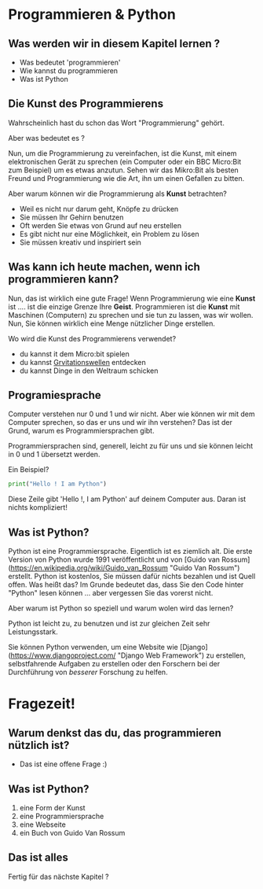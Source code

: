 # Programmieren & Python

## Was werden wir in diesem Kapitel lernen ?

* Was bedeutet 'programmieren'
* Wie kannst du programmieren
* Was ist Python

## Die Kunst des Programmierens
Wahrscheinlich hast du schon das Wort "Programmierung" gehört.

Aber was bedeutet es ?

Nun, um die Programmierung zu vereinfachen, ist die Kunst, mit einem elektronischen Gerät zu sprechen (ein Computer oder ein BBC Micro:Bit zum Beispiel) um es etwas anzutun.
Sehen wir das Mikro:Bit als besten Freund und Programmierung wie die Art, ihn um einen Gefallen zu bitten.

Aber warum können wir die Programmierung als __Kunst__ betrachten?

* Weil es nicht nur darum geht, Knöpfe zu drücken
* Sie müssen Ihr Gehirn benutzen
* Oft werden Sie etwas von Grund auf neu erstellen
* Es gibt nicht nur eine Möglichkeit, ein Problem zu lösen
* Sie müssen kreativ und inspiriert sein

## Was kann ich heute machen, wenn ich programmieren kann?

Nun, das ist wirklich eine gute Frage!
Wenn Programmierung wie eine __Kunst__ ist .... ist die einzige Grenze Ihre __Geist__.
Programmieren ist die __Kunst__ mit Maschinen (Computern) zu sprechen und sie tun zu lassen, was wir wollen.
Nun, Sie können wirklich eine Menge nützlicher Dinge erstellen.

Wo wird die Kunst des Programmierens verwendet?

* du kannst it dem Micro:bit spielen
* du kannst [Grvitationswellen](https://www.reddit.com/r/IAmA/comments/45g8qu/we_are_the_ligo_scientific_collaboration_and_we/ "Gravitational Waves") entdecken
* du kannst Dinge in den Weltraum schicken

## Programiesprache
Computer verstehen nur 0 und 1 und wir nicht.
Aber wie können wir mit dem Computer sprechen, so das er uns und wir ihn verstehen?
Das ist der Grund, warum es Programmiersprachen gibt.

Programmiersprachen sind, generell, leicht zu für uns und sie können leicht in 0 und 1 übersetzt werden.

Ein Beispiel?

```python
print("Hello ! I am Python")
```
Diese Zeile gibt 'Hello !, I am Python' auf deinem Computer aus.
Daran ist nichts kompliziert!

## Was ist Python?
Python ist eine Programmiersprache.
Eigentlich ist es ziemlich alt. Die erste Version von Python wurde 1991 veröffentlicht und von [Guido van Rossum] (https://en.wikipedia.org/wiki/Guido_van_Rossum "Guido Van Rossum") erstellt.
Python ist kostenlos, Sie müssen dafür nichts bezahlen und ist Quell offen.
Was heißt das?
Im Grunde bedeutet das, dass Sie den Code hinter "Python" lesen können ... aber vergessen Sie das vorerst nicht.

Aber warum ist Python so speziell und warum wolen wird das lernen?

Python ist leicht zu, zu benutzen und ist zur gleichen Zeit sehr Leistungsstark.

Sie können Python verwenden, um eine Website wie [Django] (https://www.djangoproject.com/ "Django Web Framework") zu erstellen, selbstfahrende Aufgaben zu erstellen oder den Forschern bei der Durchführung von _besserer_ Forschung zu helfen.


# Fragezeit!

## Warum denkst das du, das programmieren nützlich ist?

* Das ist eine offene Frage :)

## Was ist Python?

1. eine Form der Kunst
2. eine Programmiersprache
3. eine Webseite
4. ein Buch von Guido Van Rossum

## Das ist alles

Fertig für das nächste Kapitel ?
